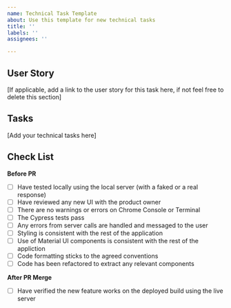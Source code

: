 ```yaml
---
name: Technical Task Template
about: Use this template for new technical tasks
title: ''
labels: ''
assignees: ''

---
```


## User Story
[If applicable, add a link to the user story for this task here, if not feel free to delete this section]

## Tasks
[Add your technical tasks here]

## Check List
**Before PR**
- [ ] Have tested locally using the local server (with a faked or a real response)
- [ ] Have reviewed any new UI with the product owner
- [ ] There are no warnings or errors on Chrome Console or Terminal
- [ ] The Cypress tests pass
- [ ] Any errors from server calls are handled and messaged to the user
- [ ] Styling is consistent with the rest of the application
- [ ] Use of Material UI components is consistent with the rest of the appliction
- [ ] Code formatting sticks to the agreed conventions
- [ ] Code has been refactored to extract any relevant components

**After PR Merge**
- [ ] Have verified the new feature works on the deployed build using the live server
